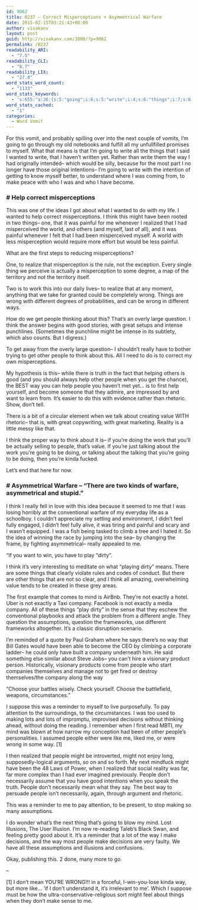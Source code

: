 ```yaml
---
id: 9062
title: 0237 – Correct Misperceptions + Asymmetrical Warfare
date: 2015-02-15T03:21:43+00:00
author: visakanv
layout: post
guid: http://visakanv.com/1000/?p=9062
permalink: /0237
readability_ARI:
  - "7.5"
readability_CLI:
  - "8.7"
readability_LIX:
  - "27.8"
word_stats_word_count:
  - "1133"
word_stats_keywords:
  - 's:655:"a:36:{s:5:"going";i:6;s:5:"write";i:4;s:6:"things";i:7;s:6:"wanted";i:3;s:4:"make";i:4;s:6:"become";i:3;s:4:"help";i:5;s:7:"correct";i:3;s:14:"misperceptions";i:4;s:5:"think";i:8;s:7:"painful";i:4;s:8:"realized";i:3;s:13:"misperception";i:3;s:4:"work";i:3;s:5:"wrong";i:5;s:9:"different";i:4;s:6:"people";i:12;s:8:"question";i:4;s:4:"good";i:4;s:5:"great";i:3;s:6:"really";i:3;s:8:"rhetoric";i:3;s:5:"value";i:3;s:4:"like";i:3;s:7:"talking";i:3;s:12:"asymmetrical";i:3;s:7:"warfare";i:3;s:4:"feel";i:3;s:5:"dirty";i:3;s:4:"mind";i:3;s:7:"exactly";i:3;s:7:"company";i:4;s:11:"assumptions";i:3;s:8:"reminder";i:3;s:9:"decisions";i:3;s:11:"necessarily";i:3;}";'
word_stats_cached:
  - "1"
categories:
  - Word Vomit
---
```

For this vomit, and probably spilling over into the next couple of vomits, I&#8217;m going to go through my old notebooks and fulfill all my unfullfilled promises to myself. What that means is that I&#8217;m going to write all the things that I said I wanted to write, that I haven&#8217;t written yet. Rather than write them the way I had originally intended– which would be silly, because for the most part I no longer have those original intentions– I&#8217;m going to write with the intention of getting to know myself better, to understand where I was coming from, to make peace with who I was and who I have become.

### \# Help correct misperceptions

This was one of the ideas I got about what I wanted to do with my life. I wanted to help correct misperceptions. I think this might have been rooted in two things– one, that it was painful for me whenever I realized that I had misperceived the world, and others (and myself, last of all), and it was painful whenever I felt that I had been misperceived myself. A world with less misperception would require more effort but would be less painful.

What are the first steps to reducing misperceptions?

One, to realize that misperception is the rule, not the exception. Every single thing we perceive is actually a misperception to some degree, a map of the territory and not the territory itself.

Two is to work this into our daily lives– to realize that at any moment, anything that we take for granted could be completely wrong. Things are wrong with different degrees of probabilities, and can be wrong in different ways.

How do we get people thinking about this? That&#8217;s an overly large question. I think the answer begins with good stories, with great setups and intense punchlines. (Sometimes the punchline might be intense in its subtlety, which also counts. But I digress.)

To get away from the overly large question– I shouldn&#8217;t really have to bother trying to get other people to think about this. All I need to do is to correct my own misperceptions.

My hypothesis is this– while there is truth in the fact that helping others is good (and you should always help other people when you get the chance), the BEST way you can help people you haven&#8217;t met yet&#8230; is to first help yourself, and become someone that they admire, are impressed by and want to learn from. It&#8217;s easier to do this with evidence rather than rhetoric. Show, don&#8217;t tell.

There is a bit of a circular element when we talk about creating value WITH rhetoric– that is, with great copywriting, with great marketing. Reality is a little messy like that.

I think the proper way to think about it is– if you&#8217;re doing the work that you&#8217;ll be actually selling to people, that&#8217;s value. If you&#8217;re just talking about the work you&#8217;re going to be doing, or talking about the talking that you&#8217;re going to be doing, then you&#8217;re kinda fucked.

Let&#8217;s end that here for now.

### \# Asymmetrical Warfare – &#8220;There are two kinds of warfare, asymmetrical and stupid.&#8221;

I think I really fell in love with this idea because it seemed to me that I was losing horribly at the conventional warfare of my everyday life as a schoolboy. I couldn&#8217;t appreciate my setting and environment, I didn&#8217;t feel fully engaged, I didn&#8217;t feel fully alive, it was tiring and painful and scary and I wasn&#8217;t equipped. I was a fish being tasked to climb a tree and I hated it. So the idea of winning the race by jumping into the sea– by changing the frame, by fighting asymmetrical– really appealed to me.

&#8220;If you want to win, you have to play &#8220;dirty&#8221;.

I think it&#8217;s very interesting to meditate on what &#8220;playing dirty&#8221; means. There are some things that clearly violate rules and codes of conduct. But there are other things that are not so clear, and I think all amazing, overwhelming value tends to be created in these grey areas.

The first example that comes to mind is AirBnb. They&#8217;re not exactly a hotel. Uber is not exactly a Taxi company. Facebook is not exactly a media company. All of these things &#8220;play dirty&#8221; in the sense that they eschew the conventional playbooks and attack the problem from a different angle. They question the assumptions, question the frameworks, use different frameworks altogether. It&#8217;s a classic disruption scenario.

I&#8217;m reminded of a quote by Paul Graham where he says there&#8217;s no way that Bill Gates would have been able to become the CEO by climbing a corporate ladder– he could only have built a company underneath him. He said something else similar about Steve Jobs– you can&#8217;t hire a visionary product person. Historically, visionary products come from people who start companies themselves and manage not to get fired or destroy themselves/the company along the way

&#8220;Choose your battles wisely. Check yourself. Choose the battlefield, weapons, circumstances.&#8221;

I suppose this was a reminder to myself to live purposefully. To pay attention to the surroundings, to the circumstances. I was too used to making lots and lots of impromptu, improvised decisions without thinking ahead, without doing the reading. I remember when I first read MBTI, my mind was blown at how narrow my conception had been of other people&#8217;s personalities. I assumed people either were like me, liked me, or were wrong in some way. [1]

I then realized that people might be introverted, might not enjoy long, supposedly-logical arguments, so on and so forth. My next mindfuck might have been the 48 Laws of Power, when I realized that social reality was far, far more complex than I had ever imagined previously. People don&#8217;t necessarily assume that you have good intentions when you speak the truth. People don&#8217;t necessarily mean what they say. The best way to persuade people isn&#8217;t necessarily, again, through argument and rhetoric.

This was a reminder to me to pay attention, to be present, to stop making so many assumptions.

I do wonder what&#8217;s the next thing that&#8217;s going to blow my mind. Lost Illusions, The User Illusion. I&#8217;m now re-reading Taleb&#8217;s Black Swan, and feeling pretty good about it. It&#8217;s a reminder that a lot of the way I make decisions, and the way most people make decisions are very faulty. We have all these assumptions and illusions and confusions.

Okay, publishing this. 2 done, many more to go.

–

[1] I don&#8217;t mean YOU&#8217;RE WRONG!!! in a forceful, I-win-you-lose kinda way, but more like&#8230; &#8216;if I don&#8217;t understand it, it&#8217;s irrelevant to me&#8217;. Which I suppose must be how the ultra-conservative-religious sort might feel about things when they don&#8217;t make sense to me.